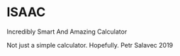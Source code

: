 # ISAAC
Incredibly Smart And Amazing Calculator

Not just a simple calculator.
Hopefully.
                                                                                                                      Petr Salavec 2019
